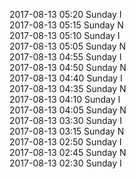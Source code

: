 2017-08-13 05:20 Sunday  I  
2017-08-13 05:15 Sunday  N  
2017-08-13 05:10 Sunday  I  
2017-08-13 05:05 Sunday  N  
2017-08-13 04:55 Sunday  I  
2017-08-13 04:50 Sunday  N  
2017-08-13 04:40 Sunday  I  
2017-08-13 04:35 Sunday  N  
2017-08-13 04:10 Sunday  I  
2017-08-13 04:05 Sunday  N  
2017-08-13 03:30 Sunday  I  
2017-08-13 03:15 Sunday  N  
2017-08-13 02:50 Sunday  I  
2017-08-13 02:45 Sunday  N  
2017-08-13 02:30 Sunday  I  
